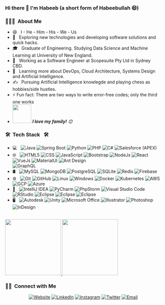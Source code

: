 ### Hi there 👋 I'm Habeeb (a short form of Habeebullah 😄)

<h3> 👨🏻‍💻 &nbsp;About Me </h3>

- 😄 &nbsp; I - He - Him - His - We - Us
- 🤔 &nbsp; Exploring new technologies and developing software solutions and quick hacks.
- 🎓 &nbsp; Graduate of Engineering. Studying Data Science and Machine Learning at University of New England.
- 💼 &nbsp; Working as a Software Engineer at Scopesuite Pty Ltd in Sydney CBD.
- 🌱 &nbsp; Learning more about DevOps, Cloud Architecture, Systems Design and Artificial Intelligence.
- ✍️ &nbsp; Pursuing Artificial Intelligence knowlegde and playing chess as hobbies/side hustles.
- ⚡ Fun fact: There are two ways to write error-free codes; only the third one works
- <img src="https://media.giphy.com/media/LnQjpWaON8nhr21vNW/giphy.gif" width="60"> <em><b>I love my family!</b> 😊</em>

<h3> 🛠 &nbsp;Tech Stack &nbsp; 🛠</h3>

- 💻 &nbsp;
  ![Java](https://img.shields.io/badge/-Java-333333?style=flat&logo=Java&logoColor=007396)
  ![Spring Boot](https://img.shields.io/badge/-Spring-Boot-333333?style=flat&logo=Spring)
  ![Python](https://img.shields.io/badge/-Python-333333?style=flat&logo=python)
  ![PHP](https://img.shields.io/badge/-PHP-333333?style=flat&logo=PHP&logoColor=777BB4)
  ![C#](https://img.shields.io/badge/-CSharp-333333?style=flat&logo=C-Sharp&logoColor=00599C)
  ![Salesforce (APEX)](https://img.shields.io/badge/-APEX-333333?style=flat&logo=Salesforce&logoColor=276DC3)
- 🌐 &nbsp;
  ![HTML5](https://img.shields.io/badge/-HTML5-333333?style=flat&logo=HTML5)
  ![CSS](https://img.shields.io/badge/-CSS-333333?style=flat&logo=CSS3&logoColor=1572B6)
  ![JavaScript](https://img.shields.io/badge/-JavaScript-333333?style=flat&logo=javascript)
  ![Bootstrap](https://img.shields.io/badge/-Bootstrap-333333?style=flat&logo=bootstrap&logoColor=563D7C)
  ![NodeJs](https://img.shields.io/badge/-NodeJs-333333?style=flat&logo=node.js)
  ![React](https://img.shields.io/badge/-React-333333?style=flat&logo=react)
  ![VueJs](https://img.shields.io/badge/-VueJs-333333?style=flat&logo=Vue.js)
  ![MaterialUI](https://img.shields.io/badge/-MaterialUI-333333?style=flat&logo=Material-UI)
  ![Ant Design](https://img.shields.io/badge/-AntDesign-333333?style=flat&logo=Ant-Design)  
  ![GraphQL](https://img.shields.io/badge/-GraphQL-333333?style=flat&logo=GraphQL)
- 🛢 &nbsp;
  ![MySQL](https://img.shields.io/badge/-MySQL-333333?style=flat&logo=mysql)
  ![MongoDB](https://img.shields.io/badge/-MongoDB-333333?style=flat&logo=mongodb)
  ![PostgreSQL](https://img.shields.io/badge/-PostgreSQL-333333?style=flat&logo=PostgreSQL)
  ![SQLite](https://img.shields.io/badge/-SQLite-333333?style=flat&logo=SQLite)
  ![Redis](https://img.shields.io/badge/-Redis-333333?style=flat&logo=Redis)
  ![Firebase](https://img.shields.io/badge/-Firebase-333333?style=flat&logo=Firebase)
- ⚙️ &nbsp;
  ![Git](https://img.shields.io/badge/-Git-333333?style=flat&logo=git)
  ![GitHub](https://img.shields.io/badge/-GitHub-333333?style=flat&logo=github)
  ![Linux](https://img.shields.io/badge/-Linux-333333?style=flat&logo=Linux)
  ![Windows](https://img.shields.io/badge/-Windows-333333?style=flat&logo=Windows)
  ![Docker](https://img.shields.io/badge/-Docker-333333?style=flat&logo=Docker)
  ![Kubernetes](https://img.shields.io/badge/-Kubernetes-333333?style=flat&logo=Kubernetes)
  ![AWS](https://img.shields.io/badge/-AWS-333333?style=flat&logo=Amazon-AWS)
  ![GCP](https://img.shields.io/badge/-GCP-333333?style=flat&logo=Google-Cloud)
  ![Azure](https://img.shields.io/badge/-Azure-333333?style=flat&logo=Microsoft-Azure)
- 🔧 &nbsp;
  ![IntelliJ IDEA](https://img.shields.io/badge/-IntelliJ-IDEA-333333?style=flat&logo=IntelliJ-IDEA)
  ![PyCharm](https://img.shields.io/badge/-PyCharm-333333?style=flat&logo=PyCharm)
  ![PhpStorm](https://img.shields.io/badge/-PhpStorm-333333?style=flat&logo=PhpStorm)
  ![Visual Studio Code](https://img.shields.io/badge/-Visual%20Studio%20Code-333333?style=flat&logo=visual-studio-code&logoColor=007ACC)
  ![RStudio](https://img.shields.io/badge/-RStudio-333333?style=flat&logo=rstudio)
  ![Eclipse](https://img.shields.io/badge/-Eclipse-333333?style=flat&logo=eclipse-ide&logoColor=2C2255)
  ![Eclipse](https://img.shields.io/badge/-Eclipse-333333?style=flat&logo=eclipse-ide&logoColor=2C2255)
  ![Eclipse](https://img.shields.io/badge/-Eclipse-333333?style=flat&logo=eclipse-ide&logoColor=2C2255)
- 🖥 &nbsp;
  ![Autodesk](https://img.shields.io/badge/-Autodesk-333333?style=flat&logo=Autodesk)
  ![Unity](https://img.shields.io/badge/-Unity-333333?style=flat&logo=Unity)
  ![Microsoft Office](https://img.shields.io/badge/-Microsoft-Office-333333?style=flat&logo=Microsoft-Office)
  ![Illustrator](https://img.shields.io/badge/-Illustrator-333333?style=flat&logo=adobe-illustrator)
  ![Photoshop](https://img.shields.io/badge/-Photoshop-333333?style=flat&logo=adobe-photoshop)
  ![InDesign](https://img.shields.io/badge/-InDesign-333333?style=flat&logo=adobe-indesign)

<br/>

<a href="https://github.com/HabeebCycle">
  <img height="180em" src="https://github-readme-stats.vercel.app/api?username=HabeebCycle&theme=buefy&show_icons=true" />
  <img height="180em" src="https://github-readme-stats.vercel.app/api/top-langs/?username=HabeebCycle&theme=buefy&layout=compact" />
</a>

<br/>

<h3> 🤝🏻 &nbsp;Connect with Me </h3>

<p align="center">
<a href="https://www.habeebcycle.com/"><img alt="Website" src="https://img.shields.io/badge/Website-www.habeebcycle.com-blue?style=flat-square&logo=google-chrome"></a>
<a href="https://www.linkedin.com/in/habeeb-okunade-229ba3144/"><img alt="LinkedIn" src="https://img.shields.io/badge/LinkedIn-Habeeb%20Okunade-blue?style=flat-square&logo=linkedin"></a>
<a href="https://www.instagram.com/habeebcycle/"><img alt="Instagram" src="https://img.shields.io/badge/Instagram-@HabeebCycle-blue?style=flat-square&logo=instagram"></a>
<a href="https://www.twitter.com/habeebcycle/"><img alt="Twitter" src="https://img.shields.io/badge/Twitter-@HabeebCycle-blue?style=flat-square&logo=twitter"></a>
<a href="mailto:habeeb.okunade@yahoo.com"><img alt="Email" src="https://img.shields.io/badge/Email-habeeb.okunade@yahoo.com-blue?style=flat-square&logo=yahoo"></a>
</p>
